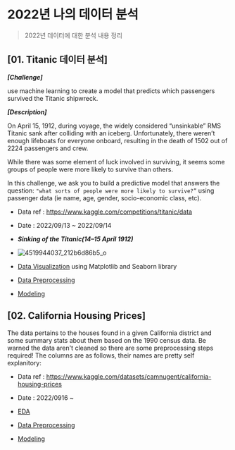 # 2022년 나의 데이터 분석 
> 2022년 데이터에 대한 분석 내용 정리

## [01. Titanic 데이터 분석]
***[Challenge]***

use machine learning to create a model that predicts which passengers survived the Titanic shipwreck.

***[Description]***

On April 15, 1912, during voyage, the widely considered “unsinkable” RMS Titanic sank after colliding with an iceberg. Unfortunately, there weren’t enough lifeboats for everyone onboard, resulting in the death of 1502 out of 2224 passengers and crew.

While there was some element of luck involved in surviving, it seems some groups of people were more likely to survive than others.

In this challenge, we ask you to build a predictive model that answers the question: `"what sorts of people were more likely to survive?”` using passenger data (ie name, age, gender, socio-economic class, etc).

  * Data ref : https://www.kaggle.com/competitions/titanic/data
  * Date : 2022/09/13 ~ 2022/09/14
  * ***Sinking of the Titanic(14–15 April 1912)***
  * ![4519944037_212b6d86b5_o](https://user-images.githubusercontent.com/57980370/190842538-49ec0b2e-5295-41a6-b800-55326c63e863.jpg)
  
  * [Data Visualization](./220914_titanic.ipynb) using Matplotlib and Seaborn library
  * [Data Preprocessing]()
  * [Modeling]()
  
  
 ## [02. California Housing Prices]
  The data pertains to the houses found in a given California district and some summary stats about them based on the 1990 census data. Be warned the data aren't cleaned so there are some preprocessing steps required! The columns are as follows, their names are pretty self explanitory:
  
  * Data ref : https://www.kaggle.com/datasets/camnugent/california-housing-prices
  * Date : 2022/0916 ~
  
  * [EDA]()
  * [Data Preprocessing]()
  * [Modeling]()
  
